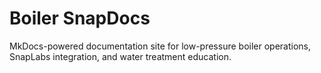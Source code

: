 # Boiler SnapDocs

MkDocs-powered documentation site for low-pressure boiler operations, SnapLabs integration, and water treatment education.
